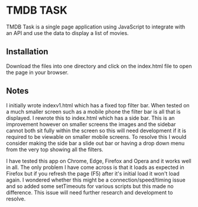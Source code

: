 # TMDB TASK
TMDB Task is a single page application using JavaScript to integrate with an API and use the data to display a list of movies.

## Installation
Download the files into one directory and click on the index.html file to open the page in your browser.

## Notes
I initially wrote indexv1.html which has a fixed top filter bar. When tested on a much smaller screen such as a mobile phone the filter bar is all that is displayed. I rewrote this to index.html which has a side bar. This is an improvement however on smaller screens the images and the sidebar cannot both sit fully within the screen so this will need development if it is required to be viewable on smaller mobile screens. To resolve this I would consider making the side bar a slide out bar or having a drop down menu from the very top showing all the filters.

I have tested this app on Chrome, Edge, Firefox and Opera and it works well in all. The only problem I have come across is that it loads as expected in Firefox but if you refresh the page (F5) after it's initial load it won't load again. I wondered whether this might be a connection/speed/timing issue and so added some setTimeouts for various scripts but this made no difference. This issue will need further research and development to resolve.